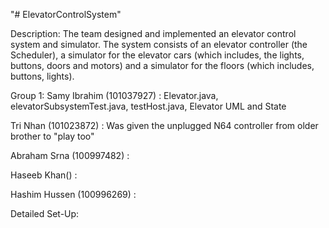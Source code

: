 "# ElevatorControlSystem" 

Description: The team designed and implemented an elevator control system and simulator. The system consists of an elevator
controller (the Scheduler), a simulator for the elevator cars (which includes, the lights, buttons, doors and motors)
and a simulator for the floors (which includes, buttons, lights). 

Group 1: 
Samy Ibrahim (101037927) : Elevator.java, elevatorSubsystemTest.java, testHost.java, Elevator UML and State

Tri Nhan (101023872) : Was given the unplugged N64 controller from older brother to "play too"

Abraham Srna (100997482) :

Haseeb Khan() :

Hashim Hussen (100996269) :

Detailed Set-Up:

